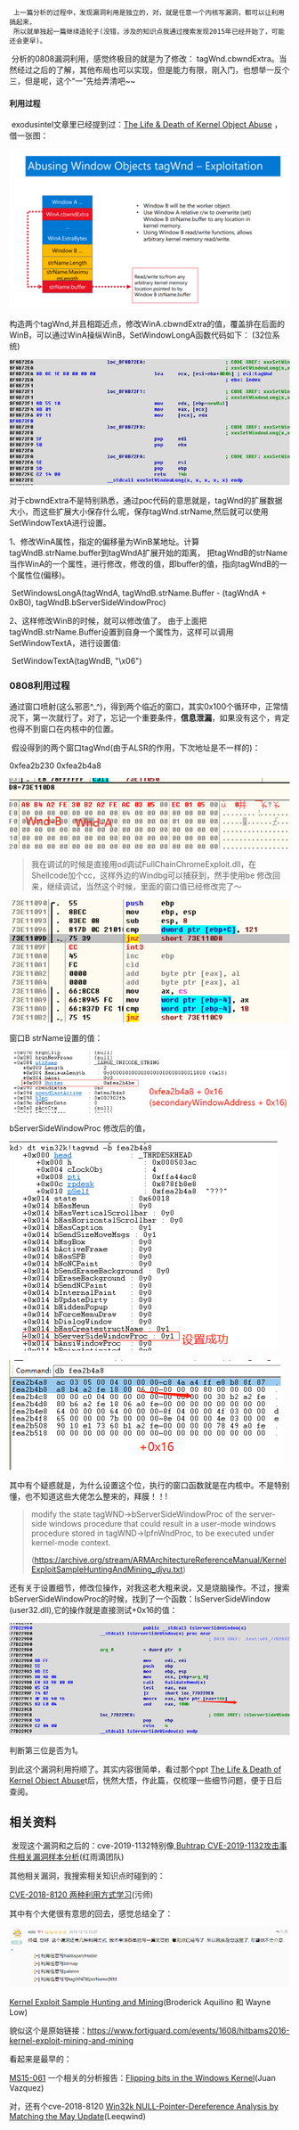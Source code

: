      上一篇分析的过程中，发现漏洞利用是独立的，对，就是任意一个内核写漏洞，都可以让利用搞起来，
     所以就单独起一篇继续造轮子(没错，涉及的知识点我通过搜索发现2015年已经开始了，可能还会更早)。

​     分析的0808漏洞利用，感觉终极目的就是为了修改： tagWnd.cbwndExtra。当然经过之后的了解，其他布局也可以实现，但是能力有限，刚入门，也想举一反个三，但是呢，这个“一”先给弄清吧~~

#### 利用过程

​    exodusintel文章里已经提到过：[The Life & Death of Kernel Object Abuse](https://doc.dustri.org/mitigations/The%20Life%20&%20Death%20of%20Kernel%20Object%20Abuse%20by%20Type%20Isolation%20-%20Saif%20ElSherei%20(0x5A1F)%20&%20Ian%20Kronquist%20-%20OPCDE%202018.pdf) ， 借一张图：

![object](/images/pic/利用图片0808/object.png)

构造两个tagWnd,并且相距近点，修改WinA.cbwndExtra的值，覆盖排在后面的WinB，可以通过WinA操纵WinB，SetWindowLongA函数代码如下：                                          (32位系统)

![setwindowslog](/images/pic/利用图片0808/setwindowslog.png)

对于cbwndExtra不是特别熟悉，通过poc代码的意思就是，tagWnd的扩展数据大小，而这些扩展大小保存什么呢，保存tagWnd.strName,然后就可以使用SetWindowTextA进行设置。

1、修改WinA属性，指定的偏移量为WinB某地址。计算tagWndB.strName.buffer到tagWndA扩展开始的距离，    		 把tagWndB的strName当作WinA的一个属性，进行修改，修改的值，即buffer的值，指向tagWndB的一个属性位(偏移)。

​       SetWindowsLongA(tagWndA,  tagWndB.strName.Buffer - (tagWndA + 0xB0), tagWndB.bServerSideWindowProc) 

2、这样修改WinB的时候，就可以修改值了。 由于上面把tagWndB.strName.Buffer设置到自身一个属性为，这样可以调用SetWindowTextA，进行设置值:

​     SetWindowTextA(tagWndB,  "\x06")



### 0808利用过程

​    通过窗口喷射(这么邪恶^_^)，得到两个临近的窗口，其实0x100个循环中，正常情况下，第一次就行了。对了，忘记一个重要条件，**信息泄漏**，如果没有这个，肯定也得不到窗口在内核中的位置。

​    假设得到的两个窗口tagWnd(由于ALSR的作用，下次地址是不一样的)：

0xfea2b230
0xfea2b4a8                  

![1](/images\pic\利用图片0808\1.png)

> 我在调试的时候是直接用od调试FullChainChromeExploit.dll，在Shellcode加个cc，这样外边的Windbg可以捕获到，然手使用be 修改回来，继续调试，当然这个时候，里面的窗口值已经修改完了～

![2](/images\pic\利用图片0808\2.png)

窗口B strName设置的值：

![5](/images\pic\利用图片0808\5.png)

bServerSideWindowProc 修改后的值，

![4](/images\pic\利用图片0808\4.png)

![6](/images\pic\利用图片0808\6.png)

​    其中有个疑惑就是，为什么设置这个位，执行的窗口函数就是在内核中。不是特别懂，也不知道这些大佬怎么整来的，拜膜！！!

> modify the state tagWND->bServerSideWindowProc of the server-side windows procedure that 
> could result in a user-mode windows procedure stored in tagWND->lpfnWndProc, to be 
> executed under kernel-mode context. 
>
> (<https://archive.org/stream/ARMArchitectureReferenceManual/KernelExploitSampleHuntingAndMining_djvu.txt>)

还有关于设置细节，修改位操作，对我这老大粗来说，又是烧脑操作。不过，搜索bServerSideWindowProc的时候，找到了一个函数：IsServerSideWindow (user32.dll),它的操作就是直接测试+0x16的值：

![IsServerSideWindow](/images\pic\利用图片0808\IsServerSideWindow.png)

判断第三位是否为1。



到此这个漏洞利用捋顺了。其实内容很简单，看过那个ppt [The Life & Death of Kernel Object Abuse](https://doc.dustri.org/mitigations/The%20Life%20&%20Death%20of%20Kernel%20Object%20Abuse%20by%20Type%20Isolation%20-%20Saif%20ElSherei%20(0x5A1F)%20&%20Ian%20Kronquist%20-%20OPCDE%202018.pdf)t后，恍然大悟，作此篇，仅梳理一些细节问题，便于日后查阅。



## 相关资料

​    发现这个漏洞和之后的：cve-2019-1132特别像,[Buhtrap CVE-2019-1132攻击事件相关漏洞样本分析](<https://ti.qianxin.com/blog/articles/buhtrap-cve-2019-1132-attack-event-related-vulnerability-sample-analysis/>)(红雨滴团队)

其他相关漏洞，我搜索相关知识点时碰到的：

[CVE-2018-8120 两种利用方式学习](https://bbs.pediy.com/thread-230051.htm)(污师)

其中有个大佬很有意思的回去，感觉总结全了：

![11_huifu](/images\pic\利用图片0808\11_huifu.png)

[Kernel Exploit Sample Hunting and Mining](https://d3gpjj9d20n0p3.cloudfront.net/fortiguard/research/Kernel%20Exploit%20Hunting%20and%20Mitigation-WP.pdf)(Broderick Aquilino 和  Wayne Low)

貌似这个是原始链接：<https://www.fortiguard.com/events/1608/hitbams2016-kernel-exploit-mining-and-mining>

看起来是最早的：

 [MS15-061](https://github.com/SecWiki/windows-kernel-exploits/tree/master/MS15-061)    一个相关的分析报告：[Flipping bits in the Windows Kernel](https://blog.rapid7.com/2015/09/30/flipping-bits/)(Juan Vazquez)

对，还有个cve-2018-8120 [Win32k NULL-Pointer-Dereference Analysis by Matching the May Update](https://xiaodaozhi.com/exploit/156.html)(Leeqwind)



